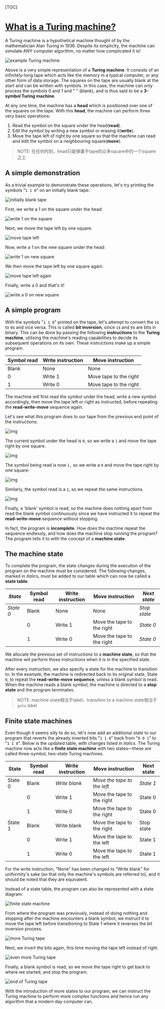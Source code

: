 [TOC]

# [What is a Turing machine?](https://www.cl.cam.ac.uk/projects/raspberrypi/tutorials/turing-machine/one.html)

A Turing machine is a hypothetical machine thought of by the mathematician Alan Turing in 1936. Despite its simplicity, the machine can simulate ANY computer algorithm, no matter how complicated it is!


![example Turing machine](https://www.cl.cam.ac.uk/projects/raspberrypi/tutorials/turing-machine/example_turing_tape.jpg)

Above is a very simple representation of a **Turing machine**. It consists of an infinitely-long tape which acts like the memory in a typical computer, or any other form of data storage. The squares on the tape are usually blank at the start and can be written with symbols. In this case, the machine can only process the symbols 0 and 1 and " " (blank), and is thus said to be a **3-symbol Turing machine**.

At any one time, the machine has a **head** which is positioned over one of the squares on the tape. With this **head**, the machine can perform three very basic operations:

1. Read the symbol on the square under the head(**read**).
2. Edit the symbol by writing a new symbol or erasing it(**write**).
3. Move the tape left of right by one square so that the machine can read and edit the symbol on a neighbouring square(**move**).

> NOTE: 在任何时刻，head只能够置于tape的众多square中的一个square之上

## A simple demonstration

As a trivial example to demonstrate these operations, let's try printing the symbols "`1 1 0`" on an initially blank tape:

![initially blank tape](https://www.cl.cam.ac.uk/projects/raspberrypi/tutorials/turing-machine/demo_one.jpg)

First, we write a 1 on the square under the head:

![write 1 on the square](https://www.cl.cam.ac.uk/projects/raspberrypi/tutorials/turing-machine/demo_two.jpg)

Next, we move the tape left by one square:

![move tape left](https://www.cl.cam.ac.uk/projects/raspberrypi/tutorials/turing-machine/demo_three.jpg)

Now, write a 1 on the new square under the head:

![write 1 on new square](https://www.cl.cam.ac.uk/projects/raspberrypi/tutorials/turing-machine/demo_four.jpg)

We then move the tape left by one square again:

![move tape left again](https://www.cl.cam.ac.uk/projects/raspberrypi/tutorials/turing-machine/demo_five.jpg)

Finally, write a 0 and that's it!

![write a 0 on new square](https://www.cl.cam.ac.uk/projects/raspberrypi/tutorials/turing-machine/demo_six.jpg)

## A simple program

With the symbols "`1 1 0`" printed on the tape, let's attempt to convert the `1`s to `0`s and vice versa. This is called **bit inversion**, since `1`s and `0`s are bits in binary. This can be done by passing the following **instructions** to the **Turing machine**, utilising the machine's reading capabilities to decide its subsequent operations on its own. These instructions make up a simple program.

| Symbol read | Write instruction | Move instruction       |
| ----------- | ----------------- | ---------------------- |
| Blank       | None              | None                   |
| 0           | Write 1           | Move tape to the right |
| 1           | Write 0           | Move tape to the right |

The machine will first read the symbol under the head, write a new symbol accordingly, then move the tape left or right as instructed, before repeating the **read-write-move** sequence again.

Let's see what this program does to our tape from the previous end point of the instructions:


![img](https://www.cl.cam.ac.uk/projects/raspberrypi/tutorials/turing-machine/program_one.jpg)

The current symbol under the head is `0`, so we write a `1` and move the tape right by one square.

![img](https://www.cl.cam.ac.uk/projects/raspberrypi/tutorials/turing-machine/program_two.jpg)

The symbol being read is now `1,` so we write a `0` and move the tape right by one square:

![img](https://www.cl.cam.ac.uk/projects/raspberrypi/tutorials/turing-machine/program_three.jpg)

Similarly, the symbol read is a `1`, so we repeat the same instructions.

![img](https://www.cl.cam.ac.uk/projects/raspberrypi/tutorials/turing-machine/program_four.jpg)

Finally, a 'blank' symbol is read, so the machine does nothing apart from read the blank symbol continuously since we have instructed it to repeat the **read-write-move** sequence without stopping.

In fact, the program is **incomplete**. How does the machine repeat the sequence endlessly, and how does the machine stop running the program? The program tells it to with the concept of a **machine state**.

## The machine state

To complete the program, the state changes during the execution of the program on the machine must be considered. The following changes, marked in *italics*, must be added to our table which can now be called a **state table**:

| *State*   | Symbol read | Write instruction | Move instruction           | *Next state* |
| --------- | ----------- | ----------------- | -------------------------- | ------------ |
| *State 0* | Blank       | None              | None                       | *Stop state* |
|           | 0           | Write 1           | Move the tape to the right | *State 0*    |
|           | 1           | Write 0           | Move the tape to the right | *State 0*    |

We allocate the previous set of instructions to a **machine state**, so that the machine will perform those instructions when it is in the specified state.

After every instruction, we also specify a state for the machine to transition to. In the example, the machine is redirected back to its original state, State `0`, to repeat the **read-write-move sequence**, unless a blank symbol is read. When the machine reads a blank symbol, the machine is directed to a **stop state** and the program terminates.

> NOTE: machine state相当于label，transition to a machine state相当于`goto` label

## Finite state machines

Even though it seems silly to do so, let's now add an additional state to our program that reverts the already inverted bits "`1 1 0`" back from "`0 0 1`" to "`1 1 0`". Below is the updated table, with changes listed in *italics*. The Turing machine now acts like a **finite state machine** with two states—these are called three-symbol, two-state Turing machines.

| State   | Symbol read | Write instruction | Move instruction            | Next state |
| ------- | ----------- | ----------------- | --------------------------- | ---------- |
| State 0 | Blank       | *Write blank*     | *Move the tape to the left* | *State 1*  |
|         | 0           | Write 1           | Move the tape to the right  | State 0    |
|         | 1           | Write 0           | Move the tape to the right  | State 0    |
| State 1 | Blank       | Write blank       | Move the tape to the right  | Stop state |
|         | 0           | Write 1           | Move the tape to the left   | State 1    |
|         | 1           | Write 0           | Move the tape to the left   | State 1    |

For the write instruction, "None" has been changed to "Write blank" for uniformity's sake (so that only the machine's symbols are referred to), and it should be noted that they are equivalent.

Instead of a state table, the program can also be represented with a state diagram:

![finite state machine](https://www.cl.cam.ac.uk/projects/raspberrypi/tutorials/turing-machine/fsm0.jpg)

From where the program was previously, instead of doing nothing and stopping after the machine encounters a blank symbol, we instruct it to move the tape left before transitioning to State 1 where it reverses the bit inversion process.

![more Turing tape](https://www.cl.cam.ac.uk/projects/raspberrypi/tutorials/turing-machine/fsm1.jpg)

Next, we invert the bits again, this time moving the tape left instead of right.

![even more Turing tape](https://www.cl.cam.ac.uk/projects/raspberrypi/tutorials/turing-machine/fsm2.jpg)

Finally, a blank symbol is read, so we move the tape right to get back to where we started, and stop the program.

![end of Turing tape](https://www.cl.cam.ac.uk/projects/raspberrypi/tutorials/turing-machine/fsm3.jpg)

With the introduction of more states to our program, we can instruct the Turing machine to perform more complex functions and hence run any algorithm that a modern day computer can.

